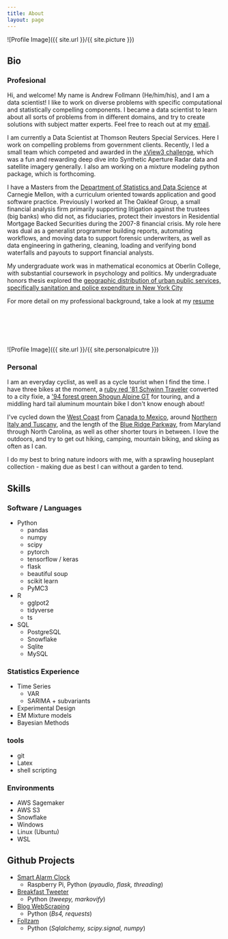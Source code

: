 ```yaml
---
title: About
layout: page
---
```

![Profile Image]({{ site.url }}/{{ site.picture }})

## Bio

### Profesional

Hi, and welcome! My name is Andrew Follmann (He/him/his), and I am a data scientist! I like to work on diverse problems
with specific computational and statistically compelling components. I became a data scientist 
to learn about all sorts of problems from in different domains, and try to create solutions with
subject matter experts. Feel free to reach out at my [email](mailto:{{site.email}}). 

I am currently a Data Scientist at Thomson Reuters Special Services. Here I work on compelling problems
from government clients. Recently, I led a small team which competed and awarded in the [xView3 challenge](https://iuu.xview.us/),
which was a fun and rewarding deep dive into Synthetic Aperture Radar data and satellite imagery generally. 
I also am working on a mixture modeling python package, which is forthcoming.

I have a Masters from the [Department of Statistics and Data Science](http://www.stat.cmu.edu/) at Carnegie Mellon, 
with a curriculum oriented towards application and good software practice. Previously I worked at The Oakleaf Group, 
a small financial analysis firm primarily supporting litigation against the trustees (big banks) who did not, 
as fiduciaries, protect their investors in Residential Mortgage Backed Securities during the 2007-8 financial crisis. My 
role here was dual as a generalist programmer building reports, automating workflows, and moving data to support forensic underwriters, 
as well as data engineering in gathering, cleaning, loading and verifying bond waterfalls and payouts 
to support financial analysts. 

My undergraduate work was in mathematical economics at Oberlin College, with substantial coursework in psychology and politics. 
My undergraduate honors thesis explored the [geographic distribution of urban public services, specifically
sanitation and police expenditure in New York City]({{site.url}}/EconThesis.html)

For more detail on my professional background, take a look at my [resume]({{site.url}}{{site.resume-url}}) 

<br>
<br>
<br>
<br>

![Profile Image]({{ site.url }}/{{ site.personalpicutre }})

### Personal


I am an everyday cyclist, as well as a cycle tourist when I find the time. I have three bikes at the moment, 
a [ruby red '81 Schwinn Traveler]({{site.url}}/assets/images/fixie-pgh.jpg) converted to a city fixie,
a ['94 forest green Shogun Alpine GT]({{site.url}}/assets/images/bike-selfie.jpg) for touring,
and a middling hard tail aluminum mountain bike I don't know enough about! 

I've cycled down the [West Coast]({{site.url}}/assets/images/ca-coast.jpg) from [Canada to Mexico]({{site.url}}/assets/images/ca-bike.jpg), 
around [Northern Italy and Tuscany]({{site.url}}/assets/images/tuscan-O.JPG), 
and the length of the [Blue Ridge Parkway]({{site.url}}/assets/images/blue-ridge-bike.jpg), from Maryland through North Carolina, 
as well as other shorter tours in between. 
I love the outdoors, and try to get out hiking, camping, mountain biking, and skiing as often as I can.

I do my best to bring nature indoors with me, with a sprawling houseplant collection - making due as best I can 
without a garden to tend. 


## Skills 

### Software / Languages

- Python
  - pandas
  - numpy
  - scipy
  - pytorch
  - tensorflow / keras
  - flask
  - beautiful soup
  - scikit learn
  - PyMC3
- R
  - gglpot2
  - tidyverse
  - ts
- SQL
    - PostgreSQL
    - Snowflake
    - Sqlite
    - MySQL

### Statistics Experience

- Time Series
  - VAR
  - SARIMA + subvariants
- Experimental Design
- EM Mixture models
- Bayesian Methods


### tools

- git
- Latex
- shell scripting

### Environments

- AWS Sagemaker
- AWS S3
- Snowflake
- Windows
- Linux (Ubuntu)
- WSL


## Github Projects

- [Smart Alarm Clock](https://github.com/follperson/smart_alarm)
    - Raspberry Pi, Python (*pyaudio, flask, threading*)
- [Breakfast Tweeter](https://github.com/follperson/breakfast-tweeter)
    - Python (*tweepy, markovify*)
- [Blog WebScraping](https://github.com/follperson/music-blog-project)
    - Python (*Bs4, requests*)
- [Follzam](https://github.com/follperson/follzam)
    - Python (*Sqlalchemy, scipy.signal, numpy*)
